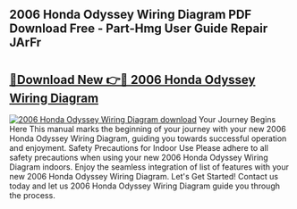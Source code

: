 ## 2006 Honda Odyssey Wiring Diagram PDF Download Free - Part-Hmg User Guide Repair JArFr

# <h2><a href="http://dfj98ho.blite.top/?on=2006+Honda+Odyssey+Wiring+Diagram">🔗Download New 👉🔴 2006 Honda Odyssey Wiring Diagram</a></h2>

[![2006 Honda Odyssey Wiring Diagram download](https://i.imgur.com/lujVjoI.png)](http://dfj98ho.blite.top/?on=2006+Honda+Odyssey+Wiring+Diagram)
Your Journey Begins Here This manual marks the beginning of your journey with your new 2006 Honda Odyssey Wiring Diagram, guiding you towards successful operation and enjoyment. Safety Precautions for Indoor Use Please adhere to all safety precautions when using your new 2006 Honda Odyssey Wiring Diagram indoors. Enjoy the seamless integration of list of features with your new 2006 Honda Odyssey Wiring Diagram. Let's Get Started! Contact us today and let us 2006 Honda Odyssey Wiring Diagram guide you through the process.
